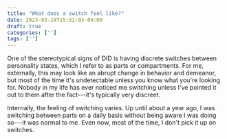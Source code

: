 ```yaml
---
title: "What does a switch feel like?"
date: 2023-03-18T15:52:03-04:00
draft: true
categories: ['']
tags: ['']
---
```


One of the stereotypical signs of DID is having discrete switches between personality states, which I refer to as parts or compartments. For me, externally, this may look like an abrupt change in behavior and demeanor, but most of the time it's undetectable unless you know what you're looking for. Nobody in my life has ever noticed me switching unless I've pointed it out to them after the fact---it's typically very discreet.

Internally, the feeling of switching varies. Up until about a year ago, I was switching between parts on a daily basis without being aware I was doing so---it was normal to me. Even now, most of the time, I don't pick it up on switches.
